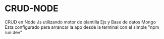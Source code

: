 # CRUD-NODE
CRUD en Node Js utilizando motor de plantilla Ejs y Base de datos Mongo
Esta configurado para arrancar la app desde la terminal con el simple "npm run dev"
